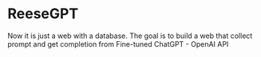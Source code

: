 # ReeseGPT
Now it is just a web with a database.
The goal is to build a web that collect prompt and get completion from Fine-tuned ChatGPT - OpenAI API
